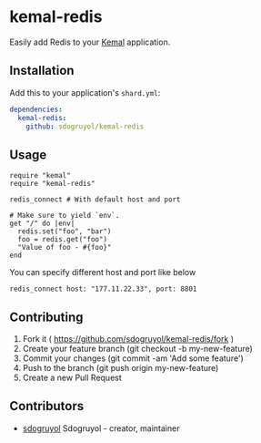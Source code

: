 # kemal-redis

Easily add Redis to your [Kemal](https://github.com/sdogruyol/kemal) application.

## Installation


Add this to your application's `shard.yml`:

```yaml
dependencies:
  kemal-redis:
    github: sdogruyol/kemal-redis
```


## Usage


```crystal
require "kemal"
require "kemal-redis"

redis_connect # With default host and port

# Make sure to yield `env`.
get "/" do |env|
  redis.set("foo", "bar")
  foo = redis.get("foo")
  "Value of foo - #{foo}"
end
```

You can specify different host and port like below

`redis_connect host: "177.11.22.33", port: 8801`

## Contributing

1. Fork it ( https://github.com/sdogruyol/kemal-redis/fork )
2. Create your feature branch (git checkout -b my-new-feature)
3. Commit your changes (git commit -am 'Add some feature')
4. Push to the branch (git push origin my-new-feature)
5. Create a new Pull Request

## Contributors

- [sdogruyol](https://github.com/sdogruyol) Sdogruyol - creator, maintainer
